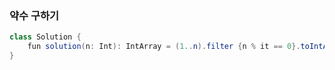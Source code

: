 ### 약수 구하기
```java
class Solution {
    fun solution(n: Int): IntArray = (1..n).filter {n % it == 0}.toIntArray()
}
```
